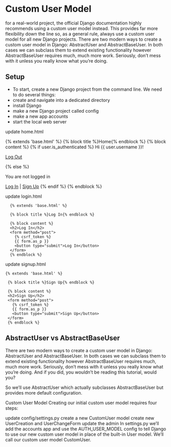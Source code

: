 # Custom User Model
for a real-world project, the official Django documentation highly recommends using a custom user model instead.
This provides far more flexibility down the line so, as a general rule, always use a custom user model for all new Django projects.
There are two modern ways to create a custom user model in Django: AbstractUser and AbstractBaseUser.
In both cases we can subclass them to extend existing functionality however AbstractBaseUser requires much, much more work. Seriously, don’t mess with it unless you really know what you’re doing.


## Setup
 

- To start, create a new Django project from the command line. We need to do several things:
- create and navigate into a dedicated directory
- install Django
- make a new Django project called config
- make a new app accounts
- start the local web server

update home.html

{% extends 'base.html' %}
{% block title %}Home{% endblock %}
{% block content %}
{% if user.is_authenticated %}
Hi {{ user.username }}!
 <p><a href="{% url 'logout' %}">Log Out</a></p>
 {% else %}
  <p>You are not logged in</p>
  <a href="{% url 'login' %}">Log In</a> |
  <a href="{% url 'signup' %}">Sign Up</a>
 {% endif %}
  {% endblock %}

update login.html

```
  {% extends 'base.html' %}

  {% block title %}Log In{% endblock %}

  {% block content %}
  <h2>Log In</h2>
  <form method="post">
    {% csrf_token %}
    {{ form.as_p }}
    <button type="submit">Log In</button>
  </form>
  {% endblock %}
```
update signup.html
 ```
 {% extends 'base.html' %}

  {% block title %}Sign Up{% endblock %}

  {% block content %}
  <h2>Sign Up</h2>
  <form method="post">
    {% csrf_token %}
    {{ form.as_p }}
    <button type="submit">Sign Up</button>
  </form>
  {% endblock %}
  ```
  
  
## AbstractUser vs AbstractBaseUser
There are two modern ways to create a custom user model in Django: AbstractUser and AbstractBaseUser. In both cases we can subclass them to extend existing functionality however AbstractBaseUser requires much, much more work. Seriously, don’t mess with it unless you really know what you’re doing. And if you did, you wouldn’t be reading this tutorial, would you?

So we’ll use AbstractUser which actually subclasses AbstractBaseUser but provides more default configuration.

Custom User Model
Creating our initial custom user model requires four steps:

update config/settings.py
create a new CustomUser model
create new UserCreation and UserChangeForm
update the admin
In settings.py we’ll add the accounts app and use the AUTH_USER_MODEL config to tell Django to use our new custom user model in place of the built-in User model. We’ll call our custom user model CustomUser.
